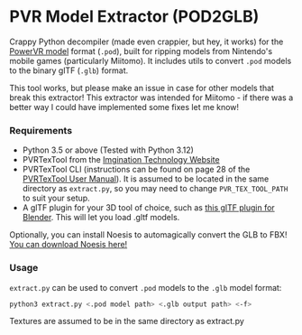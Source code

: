 # PVR Model Extractor (POD2GLB)

Crappy Python decompiler (made even crappier, but hey, it works) for the [PowerVR model]() format (`.pod`), built for ripping models from Nintendo's mobile games (particularly Miitomo). It includes utils to convert `.pod` models to the binary glTF (`.glb`) format.

This tool works, but please make an issue in case for other models that break this extractor! This extractor was intended for Miitomo - if there was a better way I could have implemented some fixes let me know!

### Requirements

* Python 3.5 or above (Tested with Python 3.12)
* PVRTexTool from the [Imgination Technology Website](https://developer.imaginationtech.com/solutions/pvrtextool/)
* PVRTexTool CLI (instructions can be found on page 28 of the [PVRTexTool User Manual](https://docs.imgtec.com/tools-manuals/pvrtextool-manual/html/topics/introduction.html)). It is assumed to be located in the same directory as `extract.py`, so you may need to change `PVR_TEX_TOOL_PATH` to suit your setup.
* A glTF plugin for your 3D tool of choice, such as [this glTF plugin for Blender](https://docs.blender.org/manual/en/latest/addons/import_export/scene_gltf2.html). This will let you load .gltf models. 

Optionally, you can install Noesis to automagically convert the GLB to FBX! [You can download Noesis here!](https://www.richwhitehouse.com/index.php?content=inc_projects.php&showproject=91)

### Usage

`extract.py` can be used to convert `.pod` models to the `.glb` model format:

```bash
python3 extract.py <.pod model path> <.glb output path> <-f>
```

Textures are assumed to be in the same directory as extract.py
